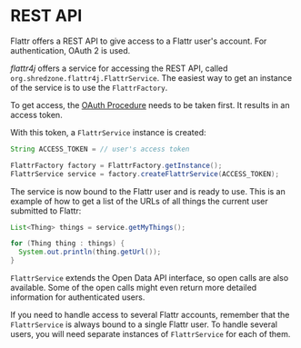 # REST API

Flattr offers a REST API to give access to a Flattr user's account. For authentication, OAuth 2 is used.

_flattr4j_ offers a service for accessing the REST API, called `org.shredzone.flattr4j.FlattrService`. The easiest way to get an instance of the service is to use the `FlattrFactory`.

To get access, the [OAuth Procedure](./oauth.html) needs to be taken first. It results in an access token.

With this token, a `FlattrService` instance is created:

```java
String ACCESS_TOKEN = // user's access token

FlattrFactory factory = FlattrFactory.getInstance();
FlattrService service = factory.createFlattrService(ACCESS_TOKEN);
```

The service is now bound to the Flattr user and is ready to use. This is an example of how to get a list of the URLs of all things the current user submitted to Flattr:

```java
List<Thing> things = service.getMyThings();

for (Thing thing : things) {
  System.out.println(thing.getUrl());
}
```

`FlattrService` extends the Open Data API interface, so open calls are also available. Some of the open calls might even return more detailed information for authenticated users.

If you need to handle access to several Flattr accounts, remember that the `FlattrService` is always bound to a single Flattr user. To handle several users, you will need separate instances of `FlattrService` for each of them.
